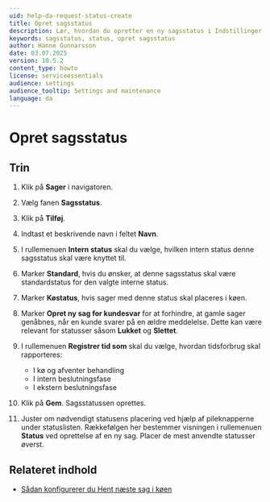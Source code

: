 ```yaml
---
uid: help-da-request-status-create
title: Opret sagsstatus
description: Lær, hvordan du opretter en ny sagsstatus i Indstillinger og vedligeholdelse.
keywords: sagsstatus, status, opret sagsstatus
author: Hanne Gunnarsson
date: 03.07.2025
version: 10.5.2
content_type: howto
license: serviceessentials
audience: settings
audience_tooltip: Settings and maintenance
language: da
---
```


# Opret sagsstatus

## Trin

1. Klik på **Sager** i navigatoren.

1. Vælg fanen **Sagsstatus**.

1. Klik på **Tilføj**.

1. Indtast et beskrivende navn i feltet **Navn**.

1. I rullemenuen **Intern status** skal du vælge, hvilken intern status denne sagsstatus skal være knyttet til.

1. Marker **Standard**, hvis du ønsker, at denne sagsstatus skal være standardstatus for den valgte interne status.

1. Marker **Køstatus**, hvis sager med denne status skal placeres i køen.

1. Marker **Opret ny sag for kundesvar** for at forhindre, at gamle sager genåbnes, når en kunde svarer på en ældre meddelelse. Dette kan være relevant for statusser såsom **Lukket** og **Slettet**.

1. I rullemenuen **Registrer tid som** skal du vælge, hvordan tidsforbrug skal rapporteres:

    * I kø og afventer behandling
    * I intern beslutningsfase
    * I ekstern beslutningsfase

1. Klik på **Gem**. Sagsstatussen oprettes.

1. Juster om nødvendigt statusens placering ved hjælp af pileknapperne under statuslisten. Rækkefølgen her bestemmer visningen i rullemenuen **Status** ved oprettelse af en ny sag. Placer de mest anvendte statusser øverst.

## Relateret indhold

* [Sådan konfigurerer du Hent næste sag i køen][1]

<!-- Referenced links -->
[1]: ../next-in-queue.md
